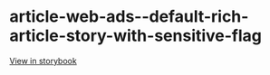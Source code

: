 # article-web-ads--default-rich-article-story-with-sensitive-flag

[View in storybook](https://raw.githack.com/Independent-Digital-News-and-Media-Ltd/indy100-pwamp-sb/PR-335-sb/index.html?path=/story/article-web-ads--default-rich-article-story-with-sensitive-flag)